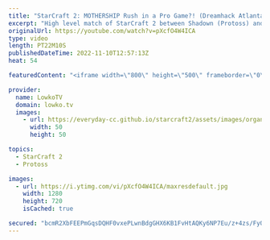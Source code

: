 ```yaml
---
title: "StarCraft 2: MOTHERSHIP Rush in a Pro Game?! (Dreamhack Atlanta)"
excerpt: "High level match of StarCraft 2 between Shadown (Protoss) and KingCobra (Protoss) from Dreamhack Atlanta. In this game KingCobra decides to throw all the standard decision making out of the window, and decides to go for a Mothership rush.  Support my work on Patreon: https://www.patreon.com/lowkotv Become"
originalUrl: https://youtube.com/watch?v=pXcfO4W4ICA
type: video
length: PT22M10S
publishedDateTime: 2022-11-10T12:57:13Z
heat: 54

featuredContent: "<iframe width=\"800\" height=\"500\" frameborder=\"0\" src=\"https://www.youtube.com/embed/pXcfO4W4ICA\" allow=\"accelerometer; autoplay; encrypted-media; gyroscope; picture-in-picture\" allowfullscreen></iframe>"

provider:
  name: LowkoTV
  domain: lowko.tv
  images:
    - url: https://everyday-cc.github.io/starcraft2/assets/images/organizations/lowko.tv-50x50.jpg
      width: 50
      height: 50

topics:
  - StarCraft 2
  - Protoss

images:
  - url: https://i.ytimg.com/vi/pXcfO4W4ICA/maxresdefault.jpg
    width: 1280
    height: 720
    isCached: true

secured: "bcmR2XbFEEPmGqsDQHF0vxePLwnBdgGHX6KB1FvHtAQKy6NP7Eu/z+4zs/FyORnvM/yLfii+dDvI/zrjtrXnsSK4BJnlOijVTYPIymQ9Ic8wTEDls8YkO1a1yiuJtvrNU/2fUcp4A40K1TLUEzU4I2I7+9sW8eQWF6GbKrb3oO2FLZATj66ayiJAcZe18RLMoKx0Gdf+nYdUhup0SlLyWCq1YmSy/4ZpVDM9y7zeKVIW+X+FbK4ust+A0ScI6y0YcDCVsu4vb+A2lLAHHNIqxPE3/4rMaySSue8D48Rdo13h8ynHH8Gyv4Y6AGKseX2BR9iIpk0v2CDevrSDg0H/K4nrP3NnCGViWbEgmoTwnaPJ9H2Pr7xfL1BiD2CYsfSb6hGrT14HCV0FfKk+Fbvxqwwff4Q0mz66LdA1M7ddM7Nx0UPc6DyUli8ku6wyQ1C5;h4xiQt7U+F2jNBV28p/Q2Q=="
---
```


